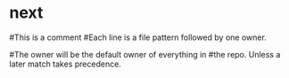 # next
#This is a comment
#Each line is a file pattern followed by one owner.

#The owner will be the default owner of everything in
#the repo. Unless a later match takes precedence.



